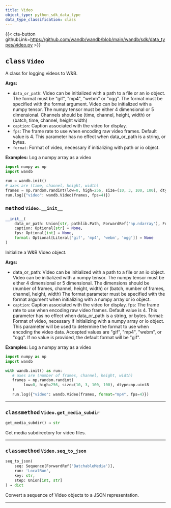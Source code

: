 ```yaml
---
title: Video
object_type: python_sdk_data_type
data_type_classification: class
---
```


{{< cta-button githubLink=https://github.com/wandb/wandb/blob/main/wandb/sdk/data_types/video.py >}}




## <kbd>class</kbd> `Video`
A class for logging videos to W&B. 



**Args:**
 
 - `data_or_path`:  Video can be initialized with a path to a file or an  io object. The format must be "gif", "mp4", "webm" or "ogg".  The format must be specified with the format argument.  Video can be initialized with a numpy tensor.  The numpy tensor must be either 4 dimensional or 5 dimensional.  Channels should be (time, channel, height, width) or  (batch, time, channel, height width) 
 - `caption`:  Caption associated with the video for display. 
 - `fps`:  The frame rate to use when encoding raw video frames.  Default value is 4. This parameter has no effect when  data_or_path is a string, or bytes. 
 - `format`:  Format of video, necessary if initializing with path or io  object. 



**Examples:**
 Log a numpy array as a video 

```python
import numpy as np
import wandb

run = wandb.init()
# axes are (time, channel, height, width)
frames = np.random.randint(low=0, high=256, size=(10, 3, 100, 100), dtype=np.uint8)
run.log({"video": wandb.Video(frames, fps=4)})
``` 

### <kbd>method</kbd> `Video.__init__`

```python
__init__(
    data_or_path: Union[str, pathlib.Path, ForwardRef('np.ndarray'), ForwardRef('TextIO'), ForwardRef('BytesIO')],
    caption: Optional[str] = None,
    fps: Optional[int] = None,
    format: Optional[Literal['gif', 'mp4', 'webm', 'ogg']] = None
)
```

Initialize a W&B Video object. 



**Args:**
- data_or_path:  Video can be initialized with a path to a file or an io object.  Video can be initialized with a numpy tensor.  The numpy tensor must be either 4 dimensional or 5 dimensional.  The dimensions should be (number of frames, channel, height, width) or  (batch, number of frames, channel, height, width)  The format parameter must be specified with the format argument  when initializing with a numpy array  or io object. 
- `caption`:  Caption associated with the video for display. fps:  The frame rate to use when encoding raw video frames.  Default value is 4.  This parameter has no effect when data_or_path is a string, or bytes. format:  Format of video, necessary if initializing with a numpy array  or io object. This parameter will be used to determine the format  to use when encoding the video data. Accepted values are "gif",  "mp4", "webm", or "ogg".  If no value is provided, the default format will be "gif". 



**Examples:**
 Log a numpy array as a video 
 ```python
import numpy as np
import wandb

with wandb.init() as run:
    # axes are (number of frames, channel, height, width)
    frames = np.random.randint(
         low=0, high=256, size=(10, 3, 100, 100), dtype=np.uint8
    )
    run.log({"video": wandb.Video(frames, format="mp4", fps=4)})
``` 




---


### <kbd>classmethod</kbd> `Video.get_media_subdir`

```python
get_media_subdir() → str
```

Get media subdirectory for video files. 

<!-- lazydoc-ignore: internal --> 

---

### <kbd>classmethod</kbd> `Video.seq_to_json`

```python
seq_to_json(
    seq: Sequence[ForwardRef('BatchableMedia')],
    run: 'LocalRun',
    key: str,
    step: Union[int, str]
) → dict
```

Convert a sequence of Video objects to a JSON representation. 

<!-- lazydoc-ignore: internal --> 

---

